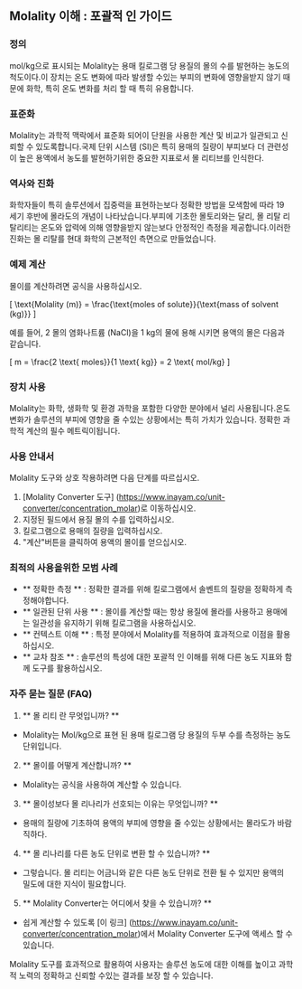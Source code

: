 ## Molality 이해 : 포괄적 인 가이드

### 정의
mol/kg으로 표시되는 Molality는 용매 킬로그램 당 용질의 몰의 수를 발현하는 농도의 척도이다.이 장치는 온도 변화에 따라 발생할 수있는 부피의 변화에 ​​영향을받지 않기 때문에 화학, 특히 온도 변화를 처리 할 때 특히 유용합니다.

### 표준화
Molality는 과학적 맥락에서 표준화 되어이 단원을 사용한 계산 및 비교가 일관되고 신뢰할 수 있도록합니다.국제 단위 시스템 (SI)은 특히 용매의 질량이 부피보다 더 관련성이 높은 용액에서 농도를 발현하기위한 중요한 지표로서 몰 리티브를 인식한다.

### 역사와 진화
화학자들이 특히 솔루션에서 집중력을 표현하는보다 정확한 방법을 모색함에 따라 19 세기 후반에 몰라도의 개념이 나타났습니다.부피에 기초한 몰토리와는 달리, 몰 리탈 리탈리티는 온도와 압력에 의해 영향을받지 않는보다 안정적인 측정을 제공합니다.이러한 진화는 몰 리탈를 현대 화학의 근본적인 측면으로 만들었습니다.

### 예제 계산
몰이를 계산하려면 공식을 사용하십시오.

\[ \text{Molality (m)} = \frac{\text{moles of solute}}{\text{mass of solvent (kg)}} \]

예를 들어, 2 몰의 염화나트륨 (NaCl)을 1 kg의 물에 용해 시키면 용액의 몰은 다음과 같습니다.

\[ m = \frac{2 \text{ moles}}{1 \text{ kg}} = 2 \text{ mol/kg} \]

### 장치 사용
Molality는 화학, 생화학 및 환경 과학을 포함한 다양한 분야에서 널리 사용됩니다.온도 변화가 솔루션의 부피에 영향을 줄 수있는 상황에서는 특히 가치가 있습니다. 정확한 과학적 계산의 필수 메트릭이됩니다.

### 사용 안내서
Molality 도구와 상호 작용하려면 다음 단계를 따르십시오.
1. [Molality Converter 도구] (https://www.inayam.co/unit-converter/concentration_molar)로 이동하십시오.
2. 지정된 필드에서 용질 몰의 수를 입력하십시오.
3. 킬로그램으로 용매의 질량을 입력하십시오.
4. "계산"버튼을 클릭하여 용액의 몰이를 얻으십시오.

### 최적의 사용을위한 모범 사례
- ** 정확한 측정 ** : 정확한 결과를 위해 킬로그램에서 솔벤트의 질량을 정확하게 측정해야합니다.
- ** 일관된 단위 사용 ** : 몰이를 계산할 때는 항상 용질에 몰라를 사용하고 용매에는 일관성을 유지하기 위해 킬로그램을 사용하십시오.
- ** 컨텍스트 이해 ** : 특정 분야에서 Molality를 적용하여 효과적으로 이점을 활용하십시오.
- ** 교차 참조 ** : 솔루션의 특성에 대한 포괄적 인 이해를 위해 다른 농도 지표와 함께 도구를 활용하십시오.

### 자주 묻는 질문 (FAQ)

1. ** 몰 리티 란 무엇입니까? **
- Molality는 Mol/kg으로 표현 된 용매 킬로그램 당 용질의 두부 수를 측정하는 농도 단위입니다.

2. ** 몰이를 어떻게 계산합니까? **
- Molality는 공식을 사용하여 계산할 수 있습니다.

3. ** 몰이성보다 몰 리나리가 선호되는 이유는 무엇입니까? **
- 용매의 질량에 기초하여 용액의 부피에 영향을 줄 수있는 상황에서는 몰라도가 바람직하다.

4. ** 몰 리나리를 다른 농도 단위로 변환 할 수 있습니까? **
- 그렇습니다. 몰 리티는 어금니와 같은 다른 농도 단위로 전환 될 수 있지만 용액의 밀도에 대한 지식이 필요합니다.

5. ** Molality Converter는 어디에서 찾을 수 있습니까? **
- 쉽게 계산할 수 있도록 [이 링크] (https://www.inayam.co/unit-converter/concentration_molar)에서 Molality Converter 도구에 액세스 할 수 있습니다.

Molality 도구를 효과적으로 활용하여 사용자는 솔루션 농도에 대한 이해를 높이고 과학적 노력의 정확하고 신뢰할 수있는 결과를 보장 할 수 있습니다.